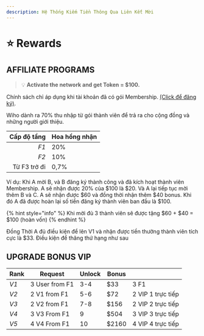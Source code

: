 ```yaml
---
description: Hệ Thống Kiếm Tiền Thông Qua Liên Kết Mời
---
```


# ⭐ Rewards

## AFFILIATE PROGRAMS

> :bulb: **Activate the network and get Token = $100.**

Chính sách chỉ áp dụng khi tài khoản đã có gói Membership. [(Click để đăng ký)](./).

&#x20;Wiho dành ra 70% thu nhập từ gói thành viên để trả ra cho cộng đồng và những người giới thiệu.&#x20;

|    Cấp độ tầng | Hoa hồng nhận |
| -------------: | ------------- |
|           _F1_ | 20%           |
|           _F2_ | 10%           |
|  Từ F3 trở đi  | 0,7%          |

&#x20;Ví dụ: Khi A mời B, và B đăng ký thành công và đã kích hoạt thành viên Membership. A sẽ nhận được 20% của $100 là $20. Và A lại tiếp tục mời thêm B và C. A sẽ nhận được $60 và đồng thời nhận thêm $40 bonus. Khi đó A đã được hoàn lại số tiền đăng ký thành viên ban đầu là $100.&#x20;

{% hint style="info" %}
&#x20; Khi mời đủ 3 thành viên sẽ được tặng $60 + $40 = $100 (hoàn vốn)
{% endhint %}

Đồng Thời A đủ điều kiện để lên V1 và nhận được tiền thưởng thành viên tích cực là $33. Điều kiện để thăng thứ hạng như sau

## UPGRADE BONUS VIP

| Rank | Request        | Unlock | Bonus |                   |
| ---- | -------------- | ------ | ----- | ----------------- |
| _V1_ | 3 User from F1 | 3-4    | $33   | 3 F1              |
| _V2_ | 2 V1 from F1   | 5-6    | $72   | 2 VIP 1 trực tiếp |
| _V3_ | 2 V2 from F1   | 7-8    | $156  | 2 VIP 2 trực tiếp |
| _V4_ | 3 V3 From F1   | 9      | $504  | 3 VIP 3 trực tiếp |
| _V5_ | 4 V4 From F1   | 10     | $2160 | 4 VIP 4 trực tiếp |

&#x20;

&#x20;

&#x20;
